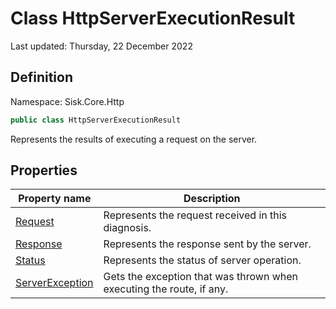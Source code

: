 # Class HttpServerExecutionResult
Last updated: Thursday, 22 December 2022

## Definition
Namespace: Sisk.Core.Http

```csharp
public class HttpServerExecutionResult
```

Represents the results of executing a request on the server.

## Properties

| Property name | Description |
| --- | --- |
| [Request](/spec/Sisk/Core/Http/HttpServerExecutionResult/Request) | Represents the request received in this diagnosis. | 
| [Response](/spec/Sisk/Core/Http/HttpServerExecutionResult/Response) | Represents the response sent by the server. | 
| [Status](/spec/Sisk/Core/Http/HttpServerExecutionResult/Status) | Represents the status of server operation. | 
| [ServerException](/spec/Sisk/Core/Http/HttpServerExecutionResult/ServerException) | Gets the exception that was thrown when executing the route, if any. | 

